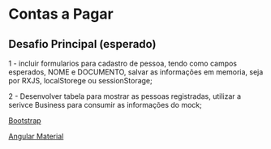# Contas a Pagar

## Desafio Principal (esperado)

1 - incluir formularios para cadastro de pessoa, tendo como campos esperados, NOME e DOCUMENTO, salvar as informações em memoria, seja por RXJS, localStorege ou sessionStorage;

2 - Desenvolver tabela para mostrar as pessoas registradas, utilizar a serivce Business para consumir as informações do mock;


[Bootstrap](https://getbootstrap.com/docs/4.0/layout/grid/)

[Angular Material](https://material.angular.io/components/categories)